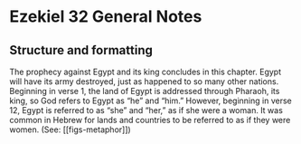 # Ezekiel 32 General Notes
## Structure and formatting

The prophecy against Egypt and its king concludes in this chapter. Egypt will have its army destroyed, just as happened to so many other nations. Beginning in verse 1, the land of Egypt is addressed through Pharaoh, its king, so God refers to Egypt as “he” and “him.” However, beginning in verse 12, Egypt is referred to as “she” and “her,” as if she were a woman. It was common in Hebrew for lands and countries to be referred to as if they were women. (See: [[figs-metaphor]])